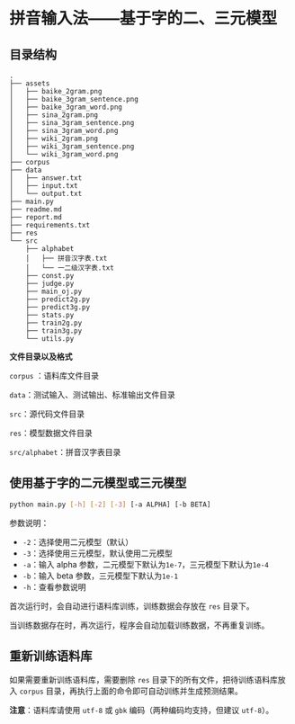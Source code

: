 # 拼音输入法——基于字的二、三元模型

## 目录结构

```
.
├── assets
│   ├── baike_2gram.png
│   ├── baike_3gram_sentence.png
│   ├── baike_3gram_word.png
│   ├── sina_2gram.png
│   ├── sina_3gram_sentence.png
│   ├── sina_3gram_word.png
│   ├── wiki_2gram.png
│   ├── wiki_3gram_sentence.png
│   └── wiki_3gram_word.png
├── corpus
├── data
│   ├── answer.txt
│   ├── input.txt
│   └── output.txt
├── main.py
├── readme.md
├── report.md
├── requirements.txt
├── res
└── src
    ├── alphabet
    │   ├── 拼音汉字表.txt
    │   └── 一二级汉字表.txt
    ├── const.py
    ├── judge.py
    ├── main_oj.py
    ├── predict2g.py
    ├── predict3g.py
    ├── stats.py
    ├── train2g.py
    ├── train3g.py
    └── utils.py
```

**文件目录以及格式**

`corpus` ：语料库文件目录

`data`：测试输入、测试输出、标准输出文件目录

`src`：源代码文件目录

`res`：模型数据文件目录

`src/alphabet`：拼音汉字表目录

## 使用基于字的二元模型或三元模型

```bash
python main.py [-h] [-2] [-3] [-a ALPHA] [-b BETA]
```

参数说明：

+ `-2`：选择使用二元模型（默认）
+ `-3`：选择使用三元模型，默认使用二元模型
+ `-a`：输入 alpha 参数，二元模型下默认为`1e-7`，三元模型下默认为`1e-4`
+ `-b`：输入 beta 参数，三元模型下默认为`1e-1`
+ `-h`：查看参数说明

首次运行时，会自动进行语料库训练，训练数据会存放在 `res` 目录下。

当训练数据存在时，再次运行，程序会自动加载训练数据，不再重复训练。

## 重新训练语料库

如果需要重新训练语料库，需要删除 `res` 目录下的所有文件，把待训练语料库放入 `corpus` 目录，再执行上面的命令即可自动训练并生成预测结果。

**注意**：语料库请使用 `utf-8` 或 `gbk` 编码（两种编码均支持，但建议 `utf-8`）。